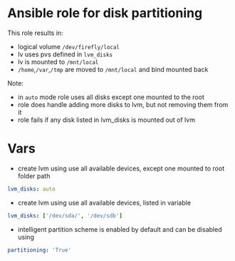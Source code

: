 # Ansible role for disk partitioning

This role results in:

* logical volume `/dev/firefly/local`
* lv uses pvs defined in `lvm_disks`
* lv is mounted to `/mnt/local`
* `/home`,`/var`,`/tmp` are moved to `/mnt/local` and bind mounted back

Note:

* in `auto` mode role uses all disks except one mounted to the root
* role does handle adding more disks to lvm, but not removing them from it
* role fails if any disk listed in lvm_disks is mounted out of lvm

# Vars
* create lvm using use all available devices, except one mounted to root folder path
```yaml
lvm_disks: auto
```
* create lvm using use all available devices, listed in variable
```yaml
lvm_disks: ['/dev/sda/', '/dev/sdb']
```
* intelligent partition scheme is enabled by default and can be disabled using
```yaml
partitioning: 'True'
```
